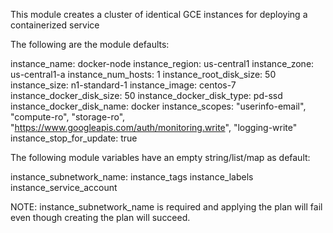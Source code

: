This module creates a cluster of identical GCE instances for deploying a containerized service

The following are the module defaults:

instance_name: docker-node
instance_region: us-central1
instance_zone: us-central1-a
instance_num_hosts: 1
instance_root_disk_size: 50
instance_size: n1-standard-1
instance_image: centos-7
instance_docker_disk_size: 50
instance_docker_disk_type: pd-ssd
instance_docker_disk_name: docker
instance_scopes:
    "userinfo-email",
    "compute-ro",
    "storage-ro",
    "https://www.googleapis.com/auth/monitoring.write",
    "logging-write" 
instance_stop_for_update: true

The following module variables have an empty string/list/map as default:

instance_subnetwork_name:
instance_tags
instance_labels
instance_service_account

NOTE: instance_subnetwork_name is required and applying the plan will fail even though creating the plan will succeed.
